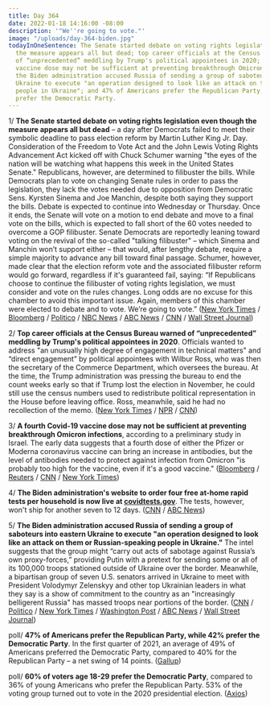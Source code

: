 ```yaml
---
title: Day 364
date: 2022-01-18 14:16:00 -08:00
description: '"We''re going to vote."'
image: "/uploads/day-364-biden.jpg"
todayInOneSentence: The Senate started debate on voting rights legislation even though
  the measure appears all but dead; top career officials at the Census Bureau warned
  of “unprecedented” meddling by Trump's political appointees in 2020; a fourth Covid-19
  vaccine dose may not be sufficient at preventing breakthrough Omicron infections;
  the Biden administration accused Russia of sending a group of saboteurs into eastern
  Ukraine to execute "an operation designed to look like an attack on them or Russian-speaking
  people in Ukraine"; and 47% of Americans prefer the Republican Party, while 42%
  prefer the Democratic Party.
---
```


1/ **The Senate started debate on voting rights legislation even though the measure appears all but dead** – a day after Democrats failed to meet their symbolic deadline to pass election reform by Martin Luther King Jr. Day. Consideration of the Freedom to Vote Act and the John Lewis Voting Rights Advancement Act kicked off with Chuck Schumer warning "the eyes of the nation will be watching what happens this week in the United States Senate." Republicans, however, are determined to filibuster the bills. While Democrats plan to vote on changing Senate rules in order to pass the legislation, they lack the votes needed due to opposition from Democratic Sens. Kyrsten Sinema and Joe Manchin, despite both saying they support the bills. Debate is expected to continue into Wednesday or Thursday. Once it ends, the Senate will vote on a motion to end debate and move to a final vote on the bills, which is expected to fall short of the 60 votes needed to overcome a GOP filibuster. Senate Democrats are reportedly leaning toward voting on the revival of the so-called "talking filibuster" – which Sinema and Manchin won’t support either – that would, after lengthy debate, require a simple majority to advance any bill toward final passage. Schumer, however, made clear that the election reform vote and the associated filibuster reform would go forward, regardless if it's guaranteed fail, saying: “If Republicans choose to continue the filibuster of voting rights legislation, we must consider and vote on the rules changes. Long odds are no excuse for this chamber to avoid this important issue. Again, members of this chamber were elected to debate and to vote. We’re going to vote.” ([New York Times](https://www.nytimes.com/2022/01/17/us/politics/senate-voting-rights-bill.html) / [Bloomberg](https://www.bloomberg.com/news/articles/2022-01-18/splintered-democrats-stumble-to-verge-of-defeat-on-voting-rights?srnd=premium&sref=MIBMEEoj) / [Politico](https://www.politico.com/news/2022/01/18/senate-dems-filibuster-showdown-election-reform-527308) / [NBC News](https://www.nbcnews.com/politics/congress/senate-nears-filibuster-clash-over-voting-rights-democrats-brace-failure-n1287615) / [ABC News](https://abcnews.go.com/Politics/senate-debate-voting-rights-ahead-filibuster-showdown/story?id=82325928) / [CNN](https://www.cnn.com/2022/01/18/politics/senate-democrats-voting-bills/index.html) / [Wall Street Journal](https://www.wsj.com/articles/schumer-hits-trouble-after-earlier-wins-in-50-50-senate-11642500001?mod=politics_lead_pos4))

2/ **Top career officials at the Census Bureau warned of “unprecedented” meddling by Trump's political appointees in 2020**. Officials wanted to address "an unusually high degree of engagement in technical matters" and “direct engagement” by political appointees with Wilbur Ross, who was then the secretary of the Commerce Department, which oversees the bureau. At the time, the Trump administration was pressing the bureau to end the count weeks early so that if Trump lost the election in November, he could still use the census numbers used to redistribute political representation in the House before leaving office. Ross, meanwhile, said he had no recollection of the memo. ([New York Times](https://www.nytimes.com/2022/01/15/us/2020-census-trump.html) / [NPR](https://www.npr.org/2022/01/15/1073338121/2020-census-interference-trump) / [CNN](https://www.cnn.com/2022/01/16/politics/census-bureau-commerce-department-trump-political-interference/index.html))

3/ **A fourth Covid-19 vaccine dose may not be sufficient at preventing breakthrough Omicron infections**, according to a preliminary study in Israel. The early data suggests that a fourth dose of either the Pfizer or Moderna coronavirus vaccine can bring an increase in antibodies, but the level of antibodies needed to protect against infection from Omicron "is probably too high for the vaccine, even if it's a good vaccine." ([Bloomberg](https://www.bloomberg.com/news/articles/2022-01-17/israel-trial-suggests-4th-dose-not-warding-off-omicron-infection?sref=MIBMEEoj) / [Reuters](https://www.reuters.com/world/middle-east/israeli-study-shows-4th-shot-covid-19-vaccine-not-able-block-omicron-2022-01-17/) / [CNN](https://www.cnn.com/2022/01/17/health/israel-fourth-dose-early-data/index.html) / [New York Times](https://www.nytimes.com/2022/01/18/world/middleeast/omicron-fourth-shot-israel.html))

4/ **The Biden administration's website to order four free at-home rapid tests per household is now live at [covidtests.gov](https://www.covidtests.gov/)**. The tests, however, won't ship for another seven to 12 days. ([CNN](https://www.cnn.com/2022/01/18/politics/free-covid-tests-wbsite-beta-launched/index.html) / [ABC News](https://abcnews.go.com/Health/live-updates/coronavirus/?id=82303479#82329662))

5/ **The Biden administration accused Russia of sending a group of saboteurs into eastern Ukraine to execute "an operation designed to look like an attack on them or Russian-speaking people in Ukraine."** The intel suggests that the group might “carry out acts of sabotage against Russia’s own proxy-forces,” providing Putin with a pretext for sending some or all of its 100,000 troops stationed outside of Ukraine over the border. Meanwhile, a bipartisan group of seven U.S. senators arrived in Ukraine to meet with President Volodymyr Zelenskyy and other top Ukrainian leaders in what they say is a show of commitment to the country as an "increasingly belligerent Russia" has massed troops near portions of the border. ([CNN](https://www.cnn.com/2022/01/14/politics/us-intelligence-russia-false-flag/) / [Politico](https://www.politico.com/news/2022/01/14/us-intel-russia-false-flag-operation-527112) / [New York Times](https://www.nytimes.com/2022/01/14/us/politics/russia-ukraine-us-intelligence.html) / [Washington Post](https://www.washingtonpost.com/politics/2022/01/17/ukraine-senate-delegation/) / [ABC News](https://abcnews.go.com/Politics/bipartisan-group-senators-meet-ukraine-president-zelenskyy-russian/story?id=82308925) / [Wall Street Journal](https://www.wsj.com/articles/u-s-aims-sanctions-at-pro-russian-separatists-as-antony-blinken-plans-ukraine-russia-meetings-11642529955))

poll/ **47% of Americans prefer the Republican Party, while 42% prefer the Democratic Party**. In the first quarter of 2021, an average of 49% of Americans preferred the Democratic Party, compared to 40% for the Republican Party – a net swing of 14 points. ([Gallup](https://news.gallup.com/poll/388781/political-party-preferences-shifted-greatly-during-2021.aspx))

poll/ **60% of voters age 18-29 prefer the Democratic Party**, compared to 36% of young Americans who prefer the Republican Party. 53% of the voting group turned out to vote in the 2020 presidential election. ([Axios](https://www.axios.com/youth-politics-polling-democrats-d8e7b368-15ca-48c7-8c27-29021b09670d.html))